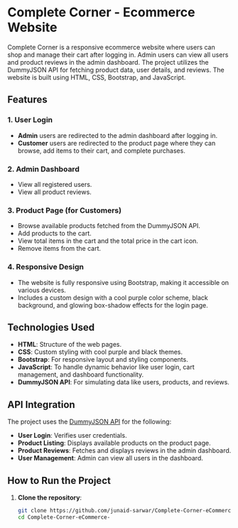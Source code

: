 # Complete Corner - Ecommerce Website

Complete Corner is a responsive ecommerce website where users can shop and manage their cart after logging in. Admin users can view all users and product reviews in the admin dashboard. The project utilizes the DummyJSON API for fetching product data, user details, and reviews. The website is built using HTML, CSS, Bootstrap, and JavaScript.

## Features

### 1. User Login
- **Admin** users are redirected to the admin dashboard after logging in.
- **Customer** users are redirected to the product page where they can browse, add items to their cart, and complete purchases.

### 2. Admin Dashboard
- View all registered users.
- View all product reviews.

### 3. Product Page (for Customers)
- Browse available products fetched from the DummyJSON API.
- Add products to the cart.
- View total items in the cart and the total price in the cart icon.
- Remove items from the cart.

### 4. Responsive Design
- The website is fully responsive using Bootstrap, making it accessible on various devices.
- Includes a custom design with a cool purple color scheme, black background, and glowing box-shadow effects for the login page.

## Technologies Used
- **HTML**: Structure of the web pages.
- **CSS**: Custom styling with cool purple and black themes.
- **Bootstrap**: For responsive layout and styling components.
- **JavaScript**: To handle dynamic behavior like user login, cart management, and dashboard functionality.
- **DummyJSON API**: For simulating data like users, products, and reviews.

## API Integration
The project uses the [DummyJSON API](https://dummyjson.com/) for the following:
- **User Login**: Verifies user credentials.
- **Product Listing**: Displays available products on the product page.
- **Product Reviews**: Fetches and displays reviews in the admin dashboard.
- **User Management**: Admin can view all users in the dashboard.

## How to Run the Project

1. **Clone the repository**:
   ```bash
   git clone https://github.com/junaid-sarwar/Complete-Corner-eCommerce-.git
   cd Complete-Corner-eCommerce-
